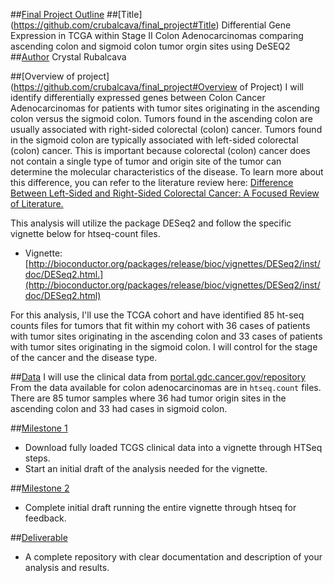 ##[Final Project Outline](https://github.com/crubalcava/final_project#FinalProjectOutline)
##[Title] (https://github.com/crubalcava/final_project#Title)
Differential Gene Expression in TCGA within Stage II Colon Adenocarcinomas comparing ascending colon and sigmoid colon tumor orgin sites using DeSEQ2
##[Author](https://github.com/crubalcava/final_project#Author)
Crystal Rubalcava

##[Overview of project](https://github.com/crubalcava/final_project#Overview of Project)
I will identify differentially expressed genes between Colon Cancer Adenocarcinomas for patients with tumor sites originating in the ascending colon versus the sigmoid colon. Tumors found in the ascending colon are usually associated with right-sided colorectal (colon) cancer. Tumors found in the sigmoid colon are typically associated with left-sided colorectal (colon) cancer. This is important because  colorectal (colon) cancer does not contain a single type of tumor and origin site of the tumor can determine the molecular characteristics of the disease. To learn more about this difference, you can refer to the literature review here: [Difference Between Left-Sided and Right-Sided Colorectal Cancer: A Focused Review of Literature.](https://www.ncbi.nlm.nih.gov/pmc/articles/PMC6089587/)

This analysis will utilize the package DESeq2 and follow the specific vignette below for htseq-count files.

* Vignette:[http://bioconductor.org/packages/release/bioc/vignettes/DESeq2/inst/doc/DESeq2.html.](http://bioconductor.org/packages/release/bioc/vignettes/DESeq2/inst/doc/DESeq2.html) 

For this analysis, I'll use the TCGA cohort and have identified 85 ht-seq counts files for tumors that fit within my cohort with 36 cases of patients with tumor sites originating in the ascending colon and 33 cases of patients with tumor sites originating in the sigmoid colon. I will control for the stage of the cancer and the disease type. 

##[Data](https://github.com/crubalcava/final_project#Data)
I will use the clinical data from [portal.gdc.cancer.gov/repository](https://portal.gdc.cancer.gov/repository.) From the data available for colon adenocarcinomas are in ```htseq.count``` files. There are 85 tumor samples where 36 had tumor origin sites in the ascending colon and 33 had cases in sigmoid colon.


##[Milestone 1](https://github.com/crubalcava/final_project#Milestone1)
* Download fully loaded TCGS clinical data into a vignette through HTSeq steps.
* Start an initial draft of the analysis needed for the vignette.


##[Milestone 2](https://github.com/crubalcava/final_project#Milestone2)
* Complete initial draft running the entire vignette through htseq for feedback.


##[Deliverable](https://github.com/crubalcava/final_project#Deliverable)

* A complete repository with clear documentation and description of your analysis and results.


